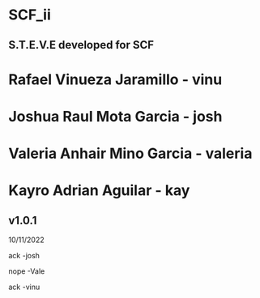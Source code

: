 # SCF_ii
S.T.E.V.E developed for SCF
-------------------------------------
# Rafael Vinueza Jaramillo - vinu
# Joshua Raul Mota Garcia - josh
# Valeria Anhair Mino Garcia - valeria
# Kayro Adrian Aguilar - kay
v1.0.1
-------------------------------------

10/11/2022

ack -josh

nope -Vale

ack -vinu